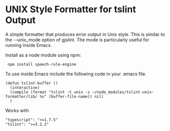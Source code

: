 # UNIX Style Formatter for tslint Output

A simple formatter that produces error output in Unix style. This is similar to
the --unix_mode option of gjslint. The mode is particularly useful for running
inside Emacs.

Install as a node module using npm:

     npm install speech-rule-engine


To use inside Emacs include the following code in your .emacs file.

    (defun tslint-buffer ()
      (interactive)
      (compile (format "tslint -t unix -s ~/node_modules/tslint-unix-formatter/lib/ %s" (buffer-file-name)) nil)
      )
      
Works with

    "typescript": ">=1.7.5"
    "tslint": ">=3.2.2"
